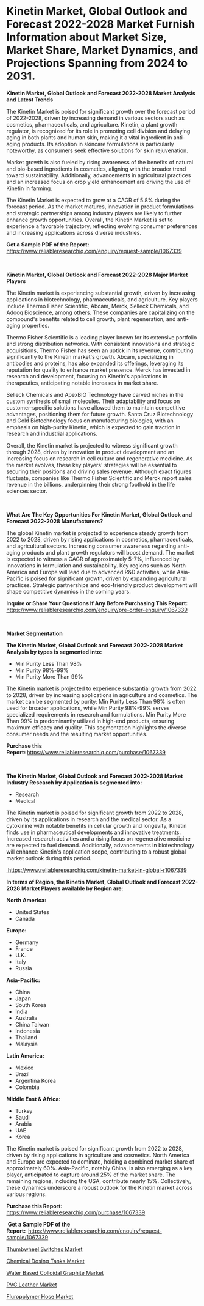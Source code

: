 <p><h1>Kinetin Market, Global Outlook and Forecast 2022-2028 Market Furnish Information about Market Size, Market Share, Market Dynamics, and Projections Spanning from 2024 to 2031.</h1></p><p><strong>Kinetin Market, Global Outlook and Forecast 2022-2028 Market Analysis and Latest Trends</strong></p>
<p><p>The Kinetin Market is poised for significant growth over the forecast period of 2022-2028, driven by increasing demand in various sectors such as cosmetics, pharmaceuticals, and agriculture. Kinetin, a plant growth regulator, is recognized for its role in promoting cell division and delaying aging in both plants and human skin, making it a vital ingredient in anti-aging products. Its adoption in skincare formulations is particularly noteworthy, as consumers seek effective solutions for skin rejuvenation.</p><p>Market growth is also fueled by rising awareness of the benefits of natural and bio-based ingredients in cosmetics, aligning with the broader trend toward sustainability. Additionally, advancements in agricultural practices and an increased focus on crop yield enhancement are driving the use of Kinetin in farming.</p><p>The Kinetin Market is expected to grow at a CAGR of 5.8% during the forecast period. As the market matures, innovation in product formulations and strategic partnerships among industry players are likely to further enhance growth opportunities. Overall, the Kinetin Market is set to experience a favorable trajectory, reflecting evolving consumer preferences and increasing applications across diverse industries.</p></p>
<p><strong>Get a Sample PDF of the Report:&nbsp;</strong> <a href="https://www.reliableresearchiq.com/enquiry/request-sample/1067339">https://www.reliableresearchiq.com/enquiry/request-sample/1067339</a></p>
<p>&nbsp;</p>
<p><strong>Kinetin Market, Global Outlook and Forecast 2022-2028 Major Market Players</strong></p>
<p><p>The Kinetin market is experiencing substantial growth, driven by increasing applications in biotechnology, pharmaceuticals, and agriculture. Key players include Thermo Fisher Scientific, Abcam, Merck, Selleck Chemicals, and Adooq Bioscience, among others. These companies are capitalizing on the compound's benefits related to cell growth, plant regeneration, and anti-aging properties.</p><p>Thermo Fisher Scientific is a leading player known for its extensive portfolio and strong distribution networks. With consistent innovations and strategic acquisitions, Thermo Fisher has seen an uptick in its revenue, contributing significantly to the Kinetin market's growth. Abcam, specializing in antibodies and proteins, has also expanded its offerings, leveraging its reputation for quality to enhance market presence. Merck has invested in research and development, focusing on Kinetin's applications in therapeutics, anticipating notable increases in market share.</p><p>Selleck Chemicals and ApexBIO Technology have carved niches in the custom synthesis of small molecules. Their adaptability and focus on customer-specific solutions have allowed them to maintain competitive advantages, positioning them for future growth. Santa Cruz Biotechnology and Gold Biotechnology focus on manufacturing biologics, with an emphasis on high-purity Kinetin, which is expected to gain traction in research and industrial applications.</p><p>Overall, the Kinetin market is projected to witness significant growth through 2028, driven by innovation in product development and an increasing focus on research in cell culture and regenerative medicine. As the market evolves, these key players' strategies will be essential to securing their positions and driving sales revenue. Although exact figures fluctuate, companies like Thermo Fisher Scientific and Merck report sales revenue in the billions, underpinning their strong foothold in the life sciences sector.</p></p>
<p>&nbsp;</p>
<p><strong>What Are The Key Opportunities For Kinetin Market, Global Outlook and Forecast 2022-2028 Manufacturers?</strong></p>
<p><p>The global Kinetin market is projected to experience steady growth from 2022 to 2028, driven by rising applications in cosmetics, pharmaceuticals, and agricultural sectors. Increasing consumer awareness regarding anti-aging products and plant growth regulators will boost demand. The market is expected to witness a CAGR of approximately 5-7%, influenced by innovations in formulation and sustainability. Key regions such as North America and Europe will lead due to advanced R&D activities, while Asia-Pacific is poised for significant growth, driven by expanding agricultural practices. Strategic partnerships and eco-friendly product development will shape competitive dynamics in the coming years.</p></p>
<p><strong>Inquire or Share Your Questions If Any Before Purchasing This Report:</strong> <a href="https://www.reliableresearchiq.com/enquiry/pre-order-enquiry/1067339">https://www.reliableresearchiq.com/enquiry/pre-order-enquiry/1067339</a></p>
<p>&nbsp;</p>
<p><strong>Market Segmentation</strong></p>
<p><strong>The Kinetin Market, Global Outlook and Forecast 2022-2028 Market Analysis by types is segmented into:</strong></p>
<p><ul><li>Min Purity Less Than 98%</li><li>Min Purity 98%-99%</li><li>Min Purity More Than 99%</li></ul></p>
<p><p>The Kinetin market is projected to experience substantial growth from 2022 to 2028, driven by increasing applications in agriculture and cosmetics. The market can be segmented by purity: Min Purity Less Than 98% is often used for broader applications, while Min Purity 98%-99% serves specialized requirements in research and formulations. Min Purity More Than 99% is predominantly utilized in high-end products, ensuring maximum efficacy and quality. This segmentation highlights the diverse consumer needs and the resulting market opportunities.</p></p>
<p><strong>Purchase this Report:&nbsp;</strong><a href="https://www.reliableresearchiq.com/purchase/1067339">https://www.reliableresearchiq.com/purchase/1067339</a></p>
<p>&nbsp;</p>
<p><strong>The Kinetin Market, Global Outlook and Forecast 2022-2028 Market Industry Research by Application is segmented into:</strong></p>
<p><ul><li>Research</li><li>Medical</li></ul></p>
<p><p>The Kinetin market is poised for significant growth from 2022 to 2028, driven by its applications in research and the medical sector. As a cytokinine with notable benefits in cellular growth and longevity, Kinetin finds use in pharmaceutical developments and innovative treatments. Increased research activities and a rising focus on regenerative medicine are expected to fuel demand. Additionally, advancements in biotechnology will enhance Kinetin's application scope, contributing to a robust global market outlook during this period.</p></p>
<p><a href="https://www.reliableresearchiq.com/kinetin-market-in-global-r1067339">&nbsp;https://www.reliableresearchiq.com/kinetin-market-in-global-r1067339</a></p>
<p><strong>In terms of Region, the Kinetin Market, Global Outlook and Forecast 2022-2028 Market Players available by Region are:</strong></p>
<p>
    <p> <strong> North America: </strong>
        <ul>
            <li>United States</li>
            <li>Canada</li>
        </ul>
        </p> 
    <p> <strong> Europe: </strong>
        <ul>
            <li>Germany</li>
            <li>France</li>
            <li>U.K.</li>
            <li>Italy</li>
            <li>Russia</li>
        </ul>
        </p> 
    <p> <strong> Asia-Pacific: </strong>
        <ul>
            <li>China</li>
            <li>Japan</li>
            <li>South Korea</li>
            <li>India</li>
            <li>Australia</li>
            <li>China Taiwan</li>
            <li>Indonesia</li>
            <li>Thailand</li>
            <li>Malaysia</li>
        </ul>
        </p> 
    <p> <strong> Latin America: </strong>
        <ul>
            <li>Mexico</li>
            <li>Brazil</li>
            <li>Argentina Korea</li>
            <li>Colombia</li>
        </ul>
        </p> 
    <p> <strong> Middle East & Africa: </strong>
        <ul>
            <li>Turkey</li>
            <li>Saudi</li>
            <li>Arabia</li>
            <li>UAE</li>
            <li>Korea</li>
        </ul>
    </p>
    </p>
<p><p>The Kinetin market is poised for significant growth from 2022 to 2028, driven by rising applications in agriculture and cosmetics. North America and Europe are expected to dominate, holding a combined market share of approximately 60%. Asia-Pacific, notably China, is also emerging as a key player, anticipated to capture around 25% of the market share. The remaining regions, including the USA, contribute nearly 15%. Collectively, these dynamics underscore a robust outlook for the Kinetin market across various regions.</p></p>
<p><strong>Purchase this Report: </strong><a href="https://www.reliableresearchiq.com/purchase/1067339">https://www.reliableresearchiq.com/purchase/1067339</a></p>
<p>&nbsp;<strong>Get a Sample PDF of the Report:&nbsp;&nbsp;</strong><a href="https://www.reliableresearchiq.com/enquiry/request-sample/1067339">https://www.reliableresearchiq.com/enquiry/request-sample/1067339</a></p>
<p><strong></strong></p>
<p><p><a href="https://medium.com/@kareeout89567/in-the-thumbwheel-switches-market-the-main-focus-is-on-keeping-costs-low-and-getting-the-most-2eab855ca256?postPublishedType=initial">Thumbwheel Switches Market</a></p><p><a href="https://www.linkedin.com/pulse/comprehensive-look-product-type-mdpeppothers-application-dls3e?trackingId=Jd8QondDTpeARE07aShWnQ%3D%3D">Chemical Dosing Tanks Market</a></p><p><a href="https://issuu.com/reportprime-2/docs/water-based-colloidal-graphite-mark_fe0ce8743f1fa6">Water Based Colloidal Graphite Market</a></p><p><a href="https://issuu.com/reportprime-2/docs/pvc-leather-market-size-2030.pptx_f41873a477e708">PVC Leather Market</a></p><p><a href="https://www.linkedin.com/pulse/global-fluropolymer-hose-market-share-growth-opportunities-size-ziprf?trackingId=gn12HcLnQRmCt05XuEyRYg%3D%3D">Fluropolymer Hose Market</a></p></p>